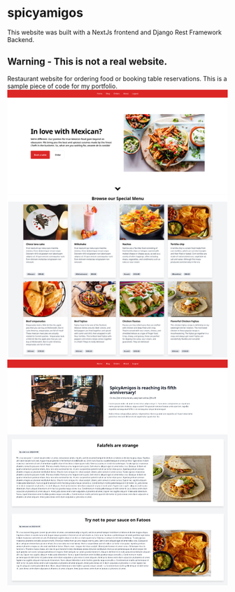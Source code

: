 # spicyamigos
This website was built with a NextJs frontend and Django Rest Framework Backend.

Warning - This is not a real website.
---------------------------------------

Restaurant website for ordering food or booking table reservations. This is a sample piece of code for my portfolio.
![SpicyAmigos - Home](https://github.com/ryonistic/spicyamigos/blob/main/spicyamigos_home.png "Home Page screenshot")
![SpicyAmigos - Home](https://github.com/ryonistic/spicyamigos/blob/main/items_view.png "Home Page screenshot")
![SpicyAmigos - Home](https://github.com/ryonistic/spicyamigos/blob/main/blog_view.png "Home Page screenshot")

